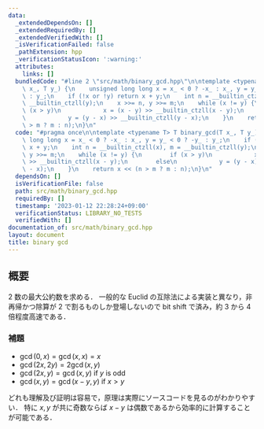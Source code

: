 ```yaml
---
data:
  _extendedDependsOn: []
  _extendedRequiredBy: []
  _extendedVerifiedWith: []
  _isVerificationFailed: false
  _pathExtension: hpp
  _verificationStatusIcon: ':warning:'
  attributes:
    links: []
  bundledCode: "#line 2 \"src/math/binary_gcd.hpp\"\n\ntemplate <typename T> T binary_gcd(T\
    \ x_, T y_) {\n    unsigned long long x = x_ < 0 ? -x_ : x_, y = y_ < 0 ? -y_\
    \ : y_;\n    if (!x or !y) return x + y;\n    int n = __builtin_ctzll(x), m =\
    \ __builtin_ctzll(y);\n    x >>= n, y >>= m;\n    while (x != y) {\n        if\
    \ (x > y)\n            x = (x - y) >> __builtin_ctzll(x - y);\n        else\n\
    \            y = (y - x) >> __builtin_ctzll(y - x);\n    }\n    return x << (n\
    \ > m ? m : n);\n}\n"
  code: "#pragma once\n\ntemplate <typename T> T binary_gcd(T x_, T y_) {\n    unsigned\
    \ long long x = x_ < 0 ? -x_ : x_, y = y_ < 0 ? -y_ : y_;\n    if (!x or !y) return\
    \ x + y;\n    int n = __builtin_ctzll(x), m = __builtin_ctzll(y);\n    x >>= n,\
    \ y >>= m;\n    while (x != y) {\n        if (x > y)\n            x = (x - y)\
    \ >> __builtin_ctzll(x - y);\n        else\n            y = (y - x) >> __builtin_ctzll(y\
    \ - x);\n    }\n    return x << (n > m ? m : n);\n}\n"
  dependsOn: []
  isVerificationFile: false
  path: src/math/binary_gcd.hpp
  requiredBy: []
  timestamp: '2023-01-12 22:28:24+09:00'
  verificationStatus: LIBRARY_NO_TESTS
  verifiedWith: []
documentation_of: src/math/binary_gcd.hpp
layout: document
title: binary gcd
---
```


## 概要
2 数の最大公約数を求める．
一般的な Euclid の互除法による実装と異なり，非再帰かつ除算が 2 で割るものしか登場しないので bit shift で済み，約 3 から 4 倍程度高速である．

### 補題
- $\gcd(0, x) = \gcd(x, x) = x$
- $\gcd(2x, 2y) = 2\gcd(x, y)$
- $\gcd(2x, y) = \gcd(x, y)$ if $y$ is odd
- $\gcd(x, y) = \gcd(x - y, y)$ if $x > y$

どれも理解及び証明は容易で，原理は実際にソースコードを見るのがわかりやすい．
特に $x, y$ が共に奇数ならば $x - y$ は偶数であるから効率的に計算することが可能である．
